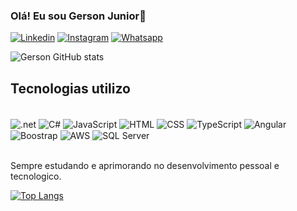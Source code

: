 ### Olá! Eu sou Gerson Junior👋


[![Linkedin](https://img.shields.io/badge/LinkedIn-0077B5?style=for-the-badge&logo=linkedin&logoColor=white)](https://www.linkedin.com/in/gerson-junior-1027a11a2/)
[![Instagram](https://img.shields.io/badge/Instagram-E4405F?style=for-the-badge&logo=instagram&logoColor=white)](https://instagram.com/gersonjrrr)
[![Whatsapp](https://img.shields.io/badge/WhatsApp-25D366?style=for-the-badge&logo=whatsapp&logoColor=white)](https://wa.me/5511963331218?text=Ol%C3%A1%21)


![Gerson GitHub stats](https://github-readme-stats.vercel.app/api?username=GersonJrr&show_icons=true&theme=dark)

## Tecnologias utilizo

<div style="display: inlie_block"><br>
    <img align="center"  alt=".net" src="https://img.shields.io/badge/.NET-5C2D91?style=for-the-badge&logo=.net&logoColor=white">
    <img align="center" alt="C#" src="https://img.shields.io/badge/C%23-239120?style=for-the-badge&logo=c-sharp&logoColor=white">
    <img align="center" alt="JavaScript" src="https://img.shields.io/badge/JavaScript-F7DF1E?style=for-the-badge&logo=javascript&logoColor=black">
    <img align="center" alt="HTML" src="https://img.shields.io/badge/HTML-239120?style=for-the-badge&logo=html5&logoColor=white">
    <img align="center" alt="CSS" src="https://img.shields.io/badge/CSS-239120?&style=for-the-badge&logo=css3&logoColor=white">
    <img align="center" alt="TypeScript" src="https://img.shields.io/badge/TypeScript-007ACC?style=for-the-badge&logo=typescript&logoColor=white">
    <img align="center" alt="Angular" src="https://img.shields.io/badge/Angular-DD0031?style=for-the-badge&logo=angular&logoColor=white">
    <img align="center" alt="Boostrap" src="https://img.shields.io/badge/Bootstrap-563D7C?style=for-the-badge&logo=bootstrap&logoColor=white">
    <img align="center" alt="AWS" src="https://img.shields.io/badge/Amazon_AWS-232F3E?style=for-the-badge&logo=amazon-aws&logoColor=white">
    <img align="center" alt="SQL Server" src="https://img.shields.io/badge/Microsoft_SQL_Server-CC2927?style=for-the-badge&logo=microsoft-sql-server&logoColor=white">
</div>
<br>

Sempre estudando e aprimorando no desenvolvimento pessoal e tecnologico.

[![Top Langs](https://github-readme-stats.vercel.app/api/top-langs/?username=GersonJrr)](https://github.com/anuraghazra/github-readme-stats)

